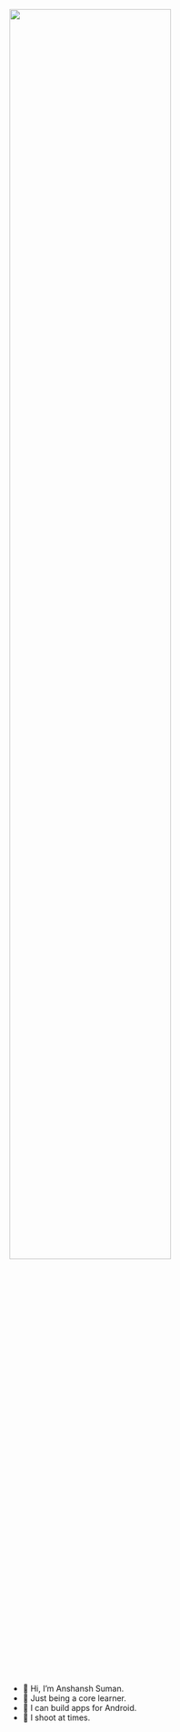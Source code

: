 <a href="#"><img align="center" width="75%" height="auto" src="https://cdn.dribbble.com/users/3281732/screenshots/6552930/ef066617-ce4e-45c9-ae22-1af21711119c.jpeg" height="75px"/></a>


- 👋 Hi, I’m Anshansh Suman.
- 🌱 Just being a core learner.
- 📱 I can build apps for Android.
- 📸 I shoot at times.
